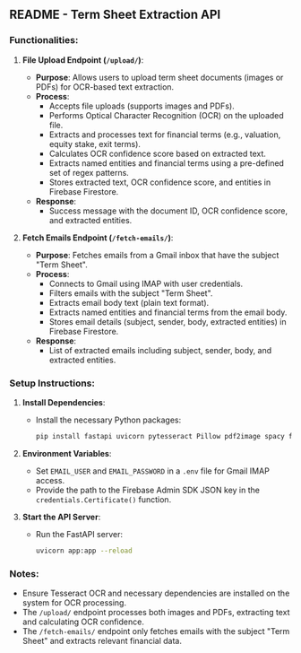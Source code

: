 
## **README - Term Sheet Extraction API**

### **Functionalities:**

1. **File Upload Endpoint (`/upload/`)**:
   - **Purpose**: Allows users to upload term sheet documents (images or PDFs) for OCR-based text extraction.
   - **Process**:
     - Accepts file uploads (supports images and PDFs).
     - Performs Optical Character Recognition (OCR) on the uploaded file.
     - Extracts and processes text for financial terms (e.g., valuation, equity stake, exit terms).
     - Calculates OCR confidence score based on extracted text.
     - Extracts named entities and financial terms using a pre-defined set of regex patterns.
     - Stores extracted text, OCR confidence score, and entities in Firebase Firestore.
   - **Response**:
     - Success message with the document ID, OCR confidence score, and extracted entities.

2. **Fetch Emails Endpoint (`/fetch-emails/`)**:
   - **Purpose**: Fetches emails from a Gmail inbox that have the subject "Term Sheet".
   - **Process**:
     - Connects to Gmail using IMAP with user credentials.
     - Filters emails with the subject "Term Sheet".
     - Extracts email body text (plain text format).
     - Extracts named entities and financial terms from the email body.
     - Stores email details (subject, sender, body, extracted entities) in Firebase Firestore.
   - **Response**:
     - List of extracted emails including subject, sender, body, and extracted entities.

### **Setup Instructions:**
1. **Install Dependencies**:
   - Install the necessary Python packages:
     ```bash
     pip install fastapi uvicorn pytesseract Pillow pdf2image spacy filetype firebase-admin python-dotenv imaplib email
     ```
   
2. **Environment Variables**:
   - Set `EMAIL_USER` and `EMAIL_PASSWORD` in a `.env` file for Gmail IMAP access.
   - Provide the path to the Firebase Admin SDK JSON key in the `credentials.Certificate()` function.
   
3. **Start the API Server**:
   - Run the FastAPI server:
     ```bash
     uvicorn app:app --reload
     ```

### **Notes**:
- Ensure Tesseract OCR and necessary dependencies are installed on the system for OCR processing.
- The `/upload/` endpoint processes both images and PDFs, extracting text and calculating OCR confidence.
- The `/fetch-emails/` endpoint only fetches emails with the subject "Term Sheet" and extracts relevant financial data.

